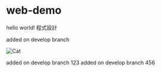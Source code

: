 # web-demo

hello world! 程式設計

added on develop branch

![Cat](https://i.imgur.com/HrciJxY.jpg)

added on develop branch 123
added on develop branch 456